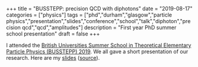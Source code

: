 +++
title = "BUSSTEPP: precision QCD with diphotons"
date = "2019-08-17"
categories = ["physics"]
tags = ["phd","durham","glasgow","particle physics","presentation","slides","conference","school","talk","diphoton","precision qcd","qcd","amplitudes"]
description = "First year PhD summer school presentation"
draft = false
+++

I attended the [British Universities Summer School in Theoretical Elementary Particle Physics (BUSSTEPP) 2019](https://sites.google.com/view/busstepp2019/home).
We all gave a short presentation of our research.
Here are my [slides](https://eidoom.gitlab.io/busstepp-slides/body.pdf) ([source](https://gitlab.com/eidoom/busstepp-slides)).

